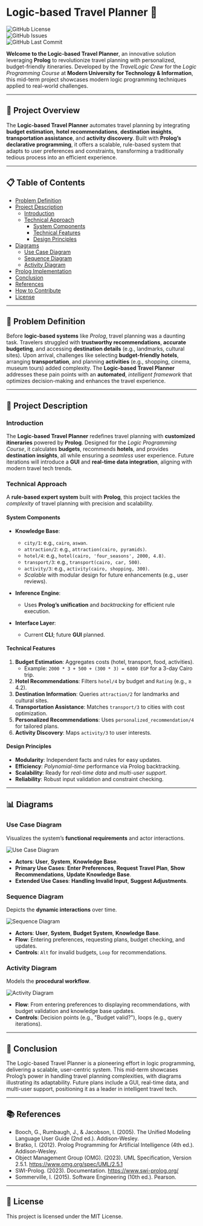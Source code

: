 # Logic-based Travel Planner 🚀

![GitHub License](https://img.shields.io/badge/license-MIT-blue.svg)  
![GitHub Issues](https://img.shields.io/github/issues/your-username/logic-based-travel-planner?color=orange)  
![GitHub Last Commit](https://img.shields.io/github/last-commit/your-username/logic-based-travel-planner?color=green)  

**Welcome to the Logic-based Travel Planner**, an innovative solution leveraging **Prolog** to revolutionize travel planning with personalized, budget-friendly itineraries. Developed by the *TravelLogic Crew* for the *Logic Programming Course* at **Modern University for Technology & Information**, this mid-term project showcases modern logic programming techniques applied to real-world challenges.

---

## 🌟 Project Overview

The **Logic-based Travel Planner** automates travel planning by integrating **budget estimation**, **hotel recommendations**, **destination insights**, **transportation assistance**, and **activity discovery**. Built with **Prolog’s declarative programming**, it offers a scalable, rule-based system that adapts to user preferences and constraints, transforming a traditionally tedious process into an efficient experience.

---

## 📋 Table of Contents

- [Problem Definition](#-problem-definition)
- [Project Description](#-project-description)
  - [Introduction](#-introduction)
  - [Technical Approach](#-technical-approach)
    - [System Components](#-system-components)
    - [Technical Features](#-technical-features)
    - [Design Principles](#-design-principles)
- [Diagrams](#-diagrams)
  - [Use Case Diagram](#-use-case-diagram)
  - [Sequence Diagram](#-sequence-diagram)
  - [Activity Diagram](#-activity-diagram)
- [Prolog Implementation](#-prolog-implementation)
- [Conclusion](#-conclusion)
- [References](#-references)
- [How to Contribute](#-how-to-contribute)
- [License](#-license)

---

## 🧩 Problem Definition

Before **logic-based systems** like *Prolog*, travel planning was a daunting task. Travelers struggled with **trustworthy recommendations**, **accurate budgeting**, and accessing **destination details** (e.g., landmarks, cultural sites). Upon arrival, challenges like selecting **budget-friendly hotels**, arranging **transportation**, and planning **activities** (e.g., shopping, cinema, museum tours) added complexity. The **Logic-based Travel Planner** addresses these pain points with an **automated**, *intelligent framework* that optimizes decision-making and enhances the travel experience.

---

## 📝 Project Description

### Introduction

The **Logic-based Travel Planner** redefines travel planning with **customized itineraries** powered by **Prolog**. Designed for the *Logic Programming Course*, it calculates **budgets**, recommends **hotels**, and provides **destination insights**, all while ensuring a *seamless* user experience. Future iterations will introduce a **GUI** and **real-time data integration**, aligning with modern travel tech trends.

### Technical Approach

A **rule-based expert system** built with **Prolog**, this project tackles the *complexity* of travel planning with precision and scalability.

#### System Components

- **Knowledge Base**:  
  - `city/1`: e.g., `cairo`, `aswan`.  
  - `attraction/2`: e.g., `attraction(cairo, pyramids)`.  
  - `hotel/4`: e.g., `hotel(cairo, 'four_seasons', 2000, 4.8)`.  
  - `transport/3`: e.g., `transport(cairo, car, 500)`.  
  - `activity/3`: e.g., `activity(cairo, shopping, 300)`.  
  - *Scalable* with modular design for future enhancements (e.g., user reviews).

- **Inference Engine**:  
  - Uses **Prolog’s unification** and *backtracking* for efficient rule execution.

- **Interface Layer**:  
  - Current **CLI**; future **GUI** planned.

#### Technical Features

1. **Budget Estimation**: Aggregates costs (hotel, transport, food, activities).  
   - Example: `2000 * 3 + 500 + (300 * 3) = 6800 EGP` for a 3-day Cairo trip.
2. **Hotel Recommendations**: Filters `hotel/4` by budget and `Rating` (e.g., ≥ 4.2).
3. **Destination Information**: Queries `attraction/2` for landmarks and cultural sites.
4. **Transportation Assistance**: Matches `transport/3` to cities with cost optimization.
5. **Personalized Recommendations**: Uses `personalized_recommendation/4` for tailored plans.
6. **Activity Discovery**: Maps `activity/3` to user interests.

#### Design Principles

- **Modularity**: Independent facts and rules for easy updates.
- **Efficiency**: *Polynomial-time* performance via Prolog backtracking.
- **Scalability**: Ready for *real-time data* and *multi-user support*.
- **Reliability**: Robust input validation and constraint checking.

---

## 📊 Diagrams

### Use Case Diagram

Visualizes the system’s **functional requirements** and actor interactions.

![Use Case Diagram](images/use_case_diagram.png)

- **Actors**: **User**, **System**, **Knowledge Base**.
- **Primary Use Cases**: **Enter Preferences**, **Request Travel Plan**, **Show Recommendations**, **Update Knowledge Base**.
- **Extended Use Cases**: **Handling Invalid Input**, **Suggest Adjustments**.

### Sequence Diagram

Depicts the **dynamic interactions** over time.

![Sequence Diagram](images/sequence_diagram.png)

- **Actors**: **User**, **System**, **Budget System**, **Knowledge Base**.
- **Flow**: Entering preferences, requesting plans, budget checking, and updates.
- **Controls**: `Alt` for invalid budgets, `Loop` for recommendations.

### Activity Diagram

Models the **procedural workflow**.

![Activity Diagram](images/activity_diagram.png)

- **Flow**: From entering preferences to displaying recommendations, with budget validation and knowledge base updates.
- **Controls**: Decision points (e.g., "Budget valid?"), loops (e.g., query iterations).

---

## 🎯 Conclusion
The Logic-based Travel Planner is a pioneering effort in logic programming, delivering a scalable, user-centric system. This mid-term showcases Prolog’s power in handling travel planning complexities, with diagrams illustrating its adaptability. Future plans include a GUI, real-time data, and multi-user support, positioning it as a leader in intelligent travel tech.

---

## 📚 References
- Booch, G., Rumbaugh, J., & Jacobson, I. (2005). The Unified Modeling Language User Guide (2nd ed.). Addison-Wesley.
- Bratko, I. (2012). Prolog Programming for Artificial Intelligence (4th ed.). Addison-Wesley.
- Object Management Group (OMG). (2023). UML Specification, Version 2.5.1. https://www.omg.org/spec/UML/2.5.1
- SWI-Prolog. (2023). Documentation. https://www.swi-prolog.org/
- Sommerville, I. (2015). Software Engineering (10th ed.). Pearson.

---

## 📜 License
This project is licensed under the MIT License.
